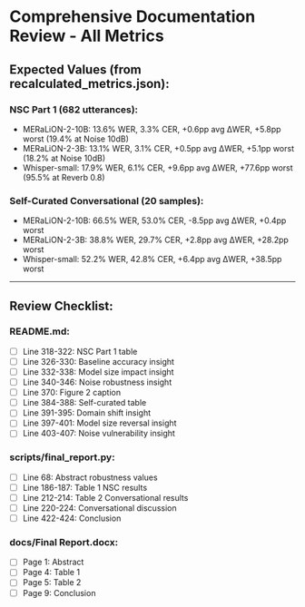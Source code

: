 # Comprehensive Documentation Review - All Metrics

## Expected Values (from recalculated_metrics.json):

### NSC Part 1 (682 utterances):
- MERaLiON-2-10B: 13.6% WER, 3.3% CER, +0.6pp avg ΔWER, +5.8pp worst (19.4% at Noise 10dB)
- MERaLiON-2-3B:  13.1% WER, 3.1% CER, +0.5pp avg ΔWER, +5.1pp worst (18.2% at Noise 10dB)
- Whisper-small:  17.9% WER, 6.1% CER, +9.6pp avg ΔWER, +77.6pp worst (95.5% at Reverb 0.8)

### Self-Curated Conversational (20 samples):
- MERaLiON-2-10B: 66.5% WER, 53.0% CER, -8.5pp avg ΔWER, +0.4pp worst
- MERaLiON-2-3B:  38.8% WER, 29.7% CER, +2.8pp avg ΔWER, +28.2pp worst
- Whisper-small:  52.2% WER, 42.8% CER, +6.4pp avg ΔWER, +38.5pp worst

---

## Review Checklist:

### README.md:
- [ ] Line 318-322: NSC Part 1 table
- [ ] Line 326-330: Baseline accuracy insight
- [ ] Line 332-338: Model size impact insight
- [ ] Line 340-346: Noise robustness insight
- [ ] Line 370: Figure 2 caption
- [ ] Line 384-388: Self-curated table
- [ ] Line 391-395: Domain shift insight
- [ ] Line 397-401: Model size reversal insight
- [ ] Line 403-407: Noise vulnerability insight

### scripts/final_report.py:
- [ ] Line 68: Abstract robustness values
- [ ] Line 186-187: Table 1 NSC results
- [ ] Line 212-214: Table 2 Conversational results
- [ ] Line 220-224: Conversational discussion
- [ ] Line 422-424: Conclusion

### docs/Final Report.docx:
- [ ] Page 1: Abstract
- [ ] Page 4: Table 1
- [ ] Page 5: Table 2
- [ ] Page 9: Conclusion
